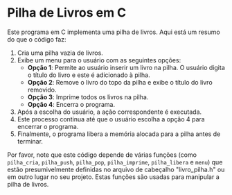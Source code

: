 # Pilha de Livros em C

Este programa em C implementa uma pilha de livros. Aqui está um resumo do que o código faz:

1. Cria uma pilha vazia de livros.
2. Exibe um menu para o usuário com as seguintes opções:
   - **Opção 1**: Permite ao usuário inserir um livro na pilha. O usuário digita o título do livro e este é adicionado à pilha.
   - **Opção 2**: Remove o livro do topo da pilha e exibe o título do livro removido.
   - **Opção 3**: Imprime todos os livros na pilha.
   - **Opção 4**: Encerra o programa.
3. Após a escolha do usuário, a ação correspondente é executada.
4. Este processo continua até que o usuário escolha a opção 4 para encerrar o programa.
5. Finalmente, o programa libera a memória alocada para a pilha antes de terminar.

Por favor, note que este código depende de várias funções (como `pilha_cria`, `pilha_push`, `pilha_pop`, `pilha_imprime`, `pilha_libera` e `menu`) que estão presumivelmente definidas no arquivo de cabeçalho "livro_pilha.h" ou em outro lugar no seu projeto. Estas funções são usadas para manipular a pilha de livros.
